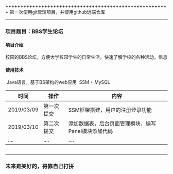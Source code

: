 +++++++++++++++++++++++++++++++++++++++++++++++++++++++
​	第一次使用git管理项目，并使用github远端仓库

------



### 项目题目：BBS学生论坛



#### 项目介绍

​	校园的BBS论坛，方便大学校园学生的日常生活，快速了解学校的各种活动，信息

#### 使用技术
​	Java语言，基于BS架构的web应用
​	SSM + MySQL



| 时间       | 操作       | 内容                                                |
| ---------- | ---------- | --------------------------------------------------- |
| 2019/03/09 | 第一次提交 | SSM框架搭建，用户的注册登录功能                     |
| 2019/03/10 | 第二次提交 | 添加数据表，后台页面管理模块，编写Panel模块添加代码 |
| ....       | ....       | ....                                                |



## 
------

###                          未来是美好的，得靠自己打拼